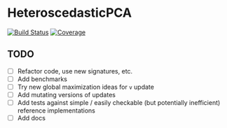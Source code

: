 # HeteroscedasticPCA

[![Build Status](https://github.com/dahong67/HeteroscedasticPCA.jl/workflows/CI/badge.svg)](https://github.com/dahong67/HeteroscedasticPCA.jl/actions)
[![Coverage](https://codecov.io/gh/dahong67/HeteroscedasticPCA.jl/branch/master/graph/badge.svg)](https://codecov.io/gh/dahong67/HeteroscedasticPCA.jl)

## TODO

+ [ ] Refactor code, use new signatures, etc.
+ [ ] Add benchmarks
+ [ ] Try new global maximization ideas for `v` update
+ [ ] Add mutating versions of updates
+ [ ] Add tests against simple / easily checkable
  (but potentially inefficient) reference implementations
+ [ ] Add docs
